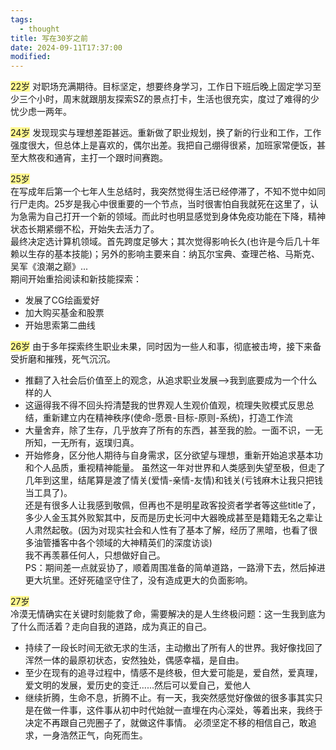 ```yaml
---
tags:
  - thought
title: 写在30岁之前
date: 2024-09-11T17:37:00
modified:
---
```

<span style="background:#fff88f">22岁</span> 
对职场充满期待。目标坚定，想要终身学习，工作日下班后晚上固定学习至少三个小时，周末就跟朋友探索SZ的景点打卡，生活也很充实，度过了难得的少忧少虑一两年。 

<span style="background:#fff88f">24岁</span> 
发现现实与理想差距甚远。重新做了职业规划，换了新的行业和工作，工作强度很大，但总体上是喜欢的，偶尔出差。我把自己绷得很紧，加班家常便饭，甚至大熬夜和通宵，主打一个跟时间赛跑。

<span style="background:#fff88f">25岁</span>   
在写成年后第一个七年人生总结时，我突然觉得生活已经停滞了，不知不觉中如同行尸走肉。25岁是我心中很重要的一个节点，当时很害怕自我就死在这里了，认为急需为自己打开一个新的领域。而此时也明显感觉到身体免疫功能在下降，精神状态长期紧绷不松，开始失去活力了。    
最终决定选计算机领域。首先跨度足够大；其次觉得影响长久(也许是今后几十年赖以生存的基本技能)；另外的影响主要来自：纳瓦尔宝典、查理芒格、马斯克、吴军《浪潮之巅》...    
期间开始重拾阅读和新技能探索：
- 发展了CG绘画爱好
- 加大购买基金和股票
- 开始思索第二曲线

<span style="background:#fff88f">26岁</span> 
由于多年探索终生职业未果，同时因为一些人和事，彻底被击垮，接下来备受折磨和摧残，死气沉沉。
- 推翻了入社会后价值至上的观念，从追求职业发展-->我到底要成为一个什么样的人
- 这逼得我不得不回头捋清楚我的世界观人生观价值观，梳理失败模式反思总结，重新建立内在精神秩序(使命-愿景-目标-原则-系统)，打造工作流
- 大量舍弃，除了生存，几乎放弃了所有的东西，甚至我的脸。一面不识，一无所知，一无所有，返璞归真。
- 开始修身，区分他人期待与自身需求，区分欲望与理想，重新开始追求基本功和个人品质，重视精神能量。
虽然这一年对世界和人类感到失望至极，但走了几年到这里，结尾算是渡了情关(爱情-亲情-友情)和钱关(亏钱麻木让我只把钱当工具了)。  
还是有很多人让我感到敬佩，但再也不是明星政客投资者学者等这些title了，多少人金玉其外败絮其中，反而是历史长河中大器晚成甚至是籍籍无名之辈让人肃然起敬。(因为对现实社会和人性有了基本了解，经历了黑暗，也看了很多油管播客中各个领域的大神精英们的深度访谈)  
我不再羡慕任何人，只想做好自己。  
PS：期间差一点就妥协了，顺着周围准备的简单道路，一路滑下去，然后掉进更大坑里。还好死磕坚守住了，没有造成更大的负面影响。

<span style="background:#fff88f">27岁</span>   
冷漠无情确实在关键时刻能救了命，需要解决的是人生终极问题：这一生我到底为了什么而活着？走向自我的道路，成为真正的自己。
- 持续了一段长时间无欲无求的生活，主动撤出了所有人的世界。我好像找回了浑然一体的最原初状态，安然独处，偶感幸福，是自由。
- 至少在现有的追寻过程中，情感不是终极，但大爱可能是，爱自然，爱真理，爱文明的发展，爱历史的变迁......然后可以爱自己，爱他人
- 继续折腾，生命不息，折腾不止。有一天，我突然感觉好像做的很多事其实只是在做一件事，这件事从初中时代始就一直埋在内心深处，等着出来，我终于决定不再跟自己兜圈子了，就做这件事情。
必须坚定不移的相信自己，敢追求，一身浩然正气，向死而生。

